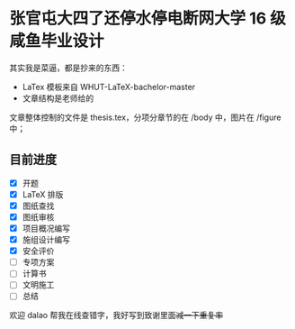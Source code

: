 # 张官屯大四了还停水停电断网大学 16 级咸鱼毕业设计
 
 其实我是菜逼，都是抄来的东西：
 
- LaTex 模板来自 WHUT-LaTeX-bachelor-master
- 文章结构是老师给的

文章整体控制的文件是 thesis.tex，分项分章节的在 /body 中，图片在 /figure 中；

## 目前进度

- [x] 开题
- [x] LaTeX 排版
- [x] 图纸查找
- [x] 图纸审核
- [x] 项目概况编写
- [x] 施组设计编写
- [x] 安全评价
- [ ] 专项方案
- [ ] 计算书
- [ ] 文明施工
- [ ] 总结

欢迎 dalao 帮我在线查错字，我好写到致谢里面~~减一下重复率~~
